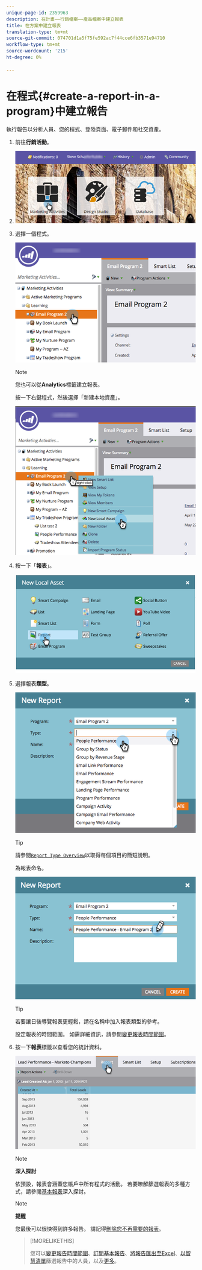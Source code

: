 ```yaml
---
unique-page-id: 2359963
description: 在計畫——行銷檔案——產品檔案中建立報表
title: 在方案中建立報表
translation-type: tm+mt
source-git-commit: 074701d1a5f75fe592ac7f44cce6fb3571e94710
workflow-type: tm+mt
source-wordcount: '215'
ht-degree: 0%

---
```



# 在程式{#create-a-report-in-a-program}中建立報告

執行報告以分析人員、您的程式、登陸頁面、電子郵件和社交資產。

1. 前往&#x200B;**行銷活動**。
1. ![](assets/login-marketing-activities.png)

1. 選擇一個程式。

   ![](assets/selectprogramreport.png)

   >[!NOTE]
   >
   >您也可以從&#x200B;**Analytics**&#x200B;標籤建立報表。

   按一下右鍵程式，然後選擇「新建本地資產」。

   ![](assets/programrightclick-asset.png)

1. 按一下「**報表**」。

   ![](assets/image2014-9-15-18-3a36-3a46.png)

1. 選擇報表&#x200B;**類型**。

   ![](assets/choosereport.png)

   >[!TIP]
   >
   >請參閱[`Report Type Overview`](http://docs.marketo.com/display/DOCS/Report+Type+Overview)以取得每個項目的簡短說明。

   為報表命名。

   ![](assets/namereport.png)

   >[!TIP]
   >
   >若要讓日後導覽報表更輕鬆，請在名稱中加入報表類型的參考。

   設定報表的時間範圍。 如需詳細資訊，請參閱[變更報表時間範圍](../../../../product-docs/reporting/basic-reporting/editing-reports/change-a-report-time-frame.md)。

1. 按一下&#x200B;**報表**&#x200B;標籤以查看您的統計資料。

   ![](assets/image2014-9-15-18-3a38-3a5.png)

   >[!NOTE]
   >
   >**深入探討**
   >
   >
   >依預設，報表會涵蓋您帳戶中所有程式的活動。 若要瞭解篩選報表的多種方式，請參閱[基本報表](http://docs.marketo.com/display/docs/basic+reporting)深入探討。

   >[!NOTE]
   >
   >**提醒**
   >
   >
   >您最後可以很快得到許多報告。 請記得[刪除您不再需要的報表](../../../../product-docs/reporting/basic-reporting/report-activity/delete-a-report.md)。

   >[!MORELIKETHIS]
   >
   >
   >
   >您可以[變更報告時間範圍](../../../../product-docs/reporting/basic-reporting/editing-reports/change-a-report-time-frame.md)、[訂閱基本報告](../../../../product-docs/reporting/basic-reporting/report-subscriptions/subscribe-to-a-basic-report.md)、[將報告匯出至Excel](../../../../product-docs/reporting/basic-reporting/report-activity/export-a-report-to-excel.md)、[以智慧清單](../../../../product-docs/reporting/basic-reporting/editing-reports/filter-people-in-a-report-with-a-smart-list.md)篩選報告中的人員，以及[更多](http://docs.marketo.com/display/docs/basic+reporting)。

